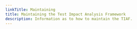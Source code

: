 ```yaml
---
linkTitle: Maintaining
title: Maintaining the Test Impact Analysis Framework
description: Information as to how to maintain the TIAF.
---
```

